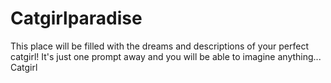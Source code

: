 # Catgirlparadise
This place will be filled with the dreams and descriptions of your perfect catgirl! It's just one prompt away and you will be able to imagine anything... Catgirl
